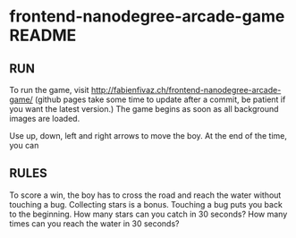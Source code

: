 frontend-nanodegree-arcade-game README
======================================

RUN
---
To run the game, visit http://fabienfivaz.ch/frontend-nanodegree-arcade-game/ (github pages take some time to 
update after a commit, be patient if you want the latest version.) The game begins as soon as all 
background images are loaded.

Use up, down, left and right arrows to move the boy. At the end of the time, you can 

RULES
-----

To score a win, the boy has to cross the road and reach the water without touching a bug. Collecting stars is a
bonus. Touching a bug puts you back to the beginning. How many stars can you catch in 30 seconds? How many times can
you reach the water in 30 seconds?